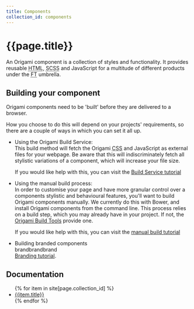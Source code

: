 ```yaml
---
title: Components
collection_id: components
---
```


# {{page.title}}

An Origami component is a collection of styles and functionality. It provides reusable <abbr title="Hypertext Markup Language">HTML</abbr>, <abbr title="Sassy Cascading Style Sheets">SCSS</abbr> and JavaScript for a multitude of different products under the <abbr title="Financial Times">FT</abbr> umbrella.

## Building your component

Origami components need to be 'built' before they are delivered to a browser.

How you choose to do this will depend on your projects' requirements, so there are a couple of ways in which you can set it all up.

- Using the Origami Build Service:  
	This build method will fetch the Origami <abbr title="Cascading Style Sheets">CSS</abbr> and JavaScript as external files for your webpage. Be aware that this will indiscriminately fetch all stylistic variations of a component, which will increase your file size.  


	If you would like help with this, you can visit the [Build Service tutorial](/TODO)


- Using the manual build process:  
	In order to customise your page and have more granular control over a components stylistic and behavioural features, you'll want to build Origami components manually. We currently do this with Bower, and install Origami components from the command line. This process relies on a build step, which you may already have in your project. If not, the [Origami Build Tools](/TODO) provide one.  


	If you would like help with this, you can visit the [manual build tutorial](/TODO)

- Building branded components  
	brandbrandbrand  
	[Branding tutorial](/TODO).

## Documentation
<ul>
	{% for item in site[page.collection_id] %}
		<li>
			<a href="{{item.url}}">{{item.title}}</a>
		</li>
	{% endfor %}
</ul>
